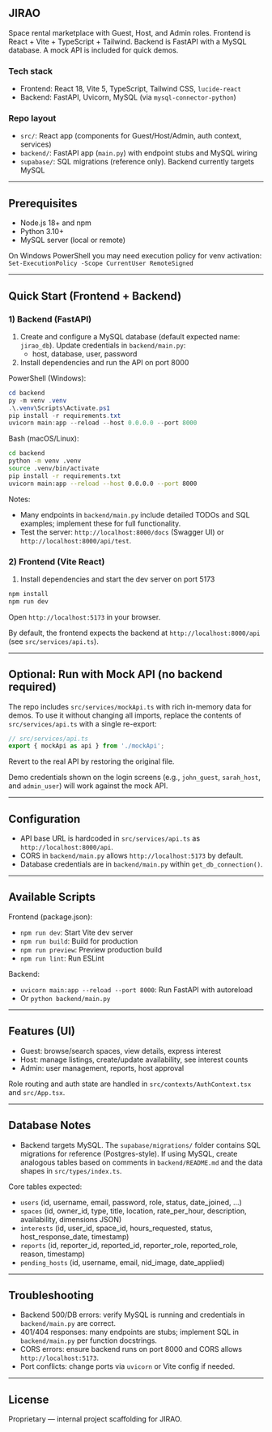 ## JIRAO

Space rental marketplace with Guest, Host, and Admin roles. Frontend is React + Vite + TypeScript + Tailwind. Backend is FastAPI with a MySQL database. A mock API is included for quick demos.

### Tech stack
- Frontend: React 18, Vite 5, TypeScript, Tailwind CSS, `lucide-react`
- Backend: FastAPI, Uvicorn, MySQL (via `mysql-connector-python`)

### Repo layout
- `src/`: React app (components for Guest/Host/Admin, auth context, services)
- `backend/`: FastAPI app (`main.py`) with endpoint stubs and MySQL wiring
- `supabase/`: SQL migrations (reference only). Backend currently targets MySQL

---

## Prerequisites
- Node.js 18+ and npm
- Python 3.10+
- MySQL server (local or remote)

On Windows PowerShell you may need execution policy for venv activation: `Set-ExecutionPolicy -Scope CurrentUser RemoteSigned`

---

## Quick Start (Frontend + Backend)

### 1) Backend (FastAPI)
1. Create and configure a MySQL database (default expected name: `jirao_db`). Update credentials in `backend/main.py`:
   - host, database, user, password
2. Install dependencies and run the API on port 8000

PowerShell (Windows):
```powershell
cd backend
py -m venv .venv
.\.venv\Scripts\Activate.ps1
pip install -r requirements.txt
uvicorn main:app --reload --host 0.0.0.0 --port 8000
```

Bash (macOS/Linux):
```bash
cd backend
python -m venv .venv
source .venv/bin/activate
pip install -r requirements.txt
uvicorn main:app --reload --host 0.0.0.0 --port 8000
```

Notes:
- Many endpoints in `backend/main.py` include detailed TODOs and SQL examples; implement these for full functionality.
- Test the server: `http://localhost:8000/docs` (Swagger UI) or `http://localhost:8000/api/test`.

### 2) Frontend (Vite React)
1. Install dependencies and start the dev server on port 5173

```bash
npm install
npm run dev
```

Open `http://localhost:5173` in your browser.

By default, the frontend expects the backend at `http://localhost:8000/api` (see `src/services/api.ts`).

---

## Optional: Run with Mock API (no backend required)
The repo includes `src/services/mockApi.ts` with rich in-memory data for demos. To use it without changing all imports, replace the contents of `src/services/api.ts` with a single re-export:

```ts
// src/services/api.ts
export { mockApi as api } from './mockApi';
```

Revert to the real API by restoring the original file.

Demo credentials shown on the login screens (e.g., `john_guest`, `sarah_host`, and `admin_user`) will work against the mock API.

---

## Configuration
- API base URL is hardcoded in `src/services/api.ts` as `http://localhost:8000/api`.
- CORS in `backend/main.py` allows `http://localhost:5173` by default.
- Database credentials are in `backend/main.py` within `get_db_connection()`.

---

## Available Scripts
Frontend (package.json):
- `npm run dev`: Start Vite dev server
- `npm run build`: Build for production
- `npm run preview`: Preview production build
- `npm run lint`: Run ESLint

Backend:
- `uvicorn main:app --reload --port 8000`: Run FastAPI with autoreload
- Or `python backend/main.py`

---

## Features (UI)
- Guest: browse/search spaces, view details, express interest
- Host: manage listings, create/update availability, see interest counts
- Admin: user management, reports, host approval

Role routing and auth state are handled in `src/contexts/AuthContext.tsx` and `src/App.tsx`.

---

## Database Notes
- Backend targets MySQL. The `supabase/migrations/` folder contains SQL migrations for reference (Postgres-style). If using MySQL, create analogous tables based on comments in `backend/README.md` and the data shapes in `src/types/index.ts`.

Core tables expected:
- `users` (id, username, email, password, role, status, date_joined, ...)
- `spaces` (id, owner_id, type, title, location, rate_per_hour, description, availability, dimensions JSON)
- `interests` (id, user_id, space_id, hours_requested, status, host_response_date, timestamp)
- `reports` (id, reporter_id, reported_id, reporter_role, reported_role, reason, timestamp)
- `pending_hosts` (id, username, email, nid_image, date_applied)

---

## Troubleshooting
- Backend 500/DB errors: verify MySQL is running and credentials in `backend/main.py` are correct.
- 401/404 responses: many endpoints are stubs; implement SQL in `backend/main.py` per function docstrings.
- CORS errors: ensure backend runs on port 8000 and CORS allows `http://localhost:5173`.
- Port conflicts: change ports via `uvicorn` or Vite config if needed.

---

## License
Proprietary — internal project scaffolding for JIRAO.



